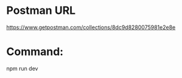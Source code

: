 # Postman URL

https://www.getpostman.com/collections/8dc9d8280075981e2e8e

# Command:  

npm run dev
